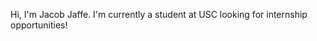 Hi, I'm Jacob Jaffe.
I'm currently a student at USC looking for internship opportunities!

<!---
jcjaffe/jcjaffe is a ✨ special ✨ repository because its `README.md` (this file) appears on your GitHub profile.
You can click the Preview link to take a look at your changes.
--->
